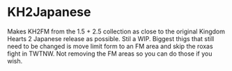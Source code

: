 # KH2Japanese

Makes KH2FM from the 1.5 + 2.5 collection as close to the original Kingdom Hearts 2 Japanese release as possible. Stil a WIP. 
Biggest thigs that still need to be changed is move limit form to an FM area and skip the roxas fight in TWTNW. 
Not removing the FM areas so you can do those if you wish.
